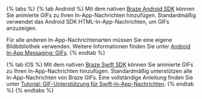 {% tabs %}
{% tab Android %}
Mit dem nativen [Braze Android SDK](https://github.com/braze-inc/braze-android-sdk) können Sie animierte GIFs zu Ihren In-App-Nachrichten hinzufügen. Standardmäßig verwendet das Android SDK HTML-In-App-Nachrichten, um GIFs anzuzeigen.

Für alle anderen In-App-Nachrichtenarten müssen Sie eine eigene Bildbibliothek verwenden. Weitere Informationen finden Sie unter [Android In-App Messaging: GIFs]({{site.baseurl}}/developer_guide/in_app_messages/gifs/?sdktab=android).
{% endtab %}

{% tab iOS %}
Mit dem nativen [Braze Swift SDK](https://github.com/braze-inc/braze-swift-sdk) können Sie animierte GIFs zu Ihren In-App-Nachrichten hinzufügen. Standardmäßig unterstützen alle In-App-Nachrichten von Braze GIFs. Eine vollständige Anleitung finden Sie unter [Tutorial: GIF-Unterstützung für Swift-In-App-Nachrichten](https://braze-inc.github.io/braze-swift-sdk/tutorials/braze/c3-gif-support).
{% endtab %}
{% endtabs %}
